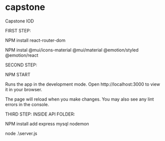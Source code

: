 # capstone

Capstone IOD

FIRST STEP:

NPM install react-router-dom

NPM instal @mui/icons-material @mui/material @emotion/styled @emotion/react

SECOND STEP:

NPM START

Runs the app in the development mode.
Open http://localhost:3000 to view it in your browser.

The page will reload when you make changes.
You may also see any lint errors in the console.

THIRD STEP:
INSIDE API FOLDER:

NPM install add express mysql nodemon

node .\server.js
